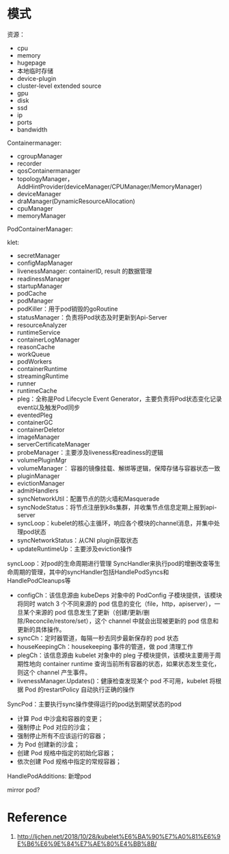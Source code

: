 # 模式

资源：
- cpu
- memory
- hugepage
- 本地临时存储
- device-plugin
- cluster-level extended source
- gpu
- disk
- ssd
- ip
- ports
- bandwidth

Containermanager: 
- cgroupManager
- recorder
- qosContainermanager
- topologyManager，AddHintProvider(deviceManager/CPUManager/MemoryManager)
- deviceManager
- draManager(DynamicResourceAllocation)
- cpuManager
- memoryManager

PodContainerManager: 


klet:
- secretManager
- configMapManager
- livenessManager: containerID, result 的数据管理
- readinessManager
- startupManager
- podCache
- podManager
- podKiller：用于pod销毁的goRoutine
- statusManager：负责将Pod状态及时更新到Api-Server
- resourceAnalyzer
- runtimeService
- containerLogManager
- reasonCache
- workQueue
- podWorkers
- containerRuntime
- streamingRuntime
- runner
- runtimeCache
- pleg：全称是Pod Lifecycle Event Generator，主要负责将Pod状态变化记录event以及触发Pod同步
- eventedPleg
- containerGC
- containerDeletor
- imageManager
- serverCertificateManager
- probeManager：主要涉及liveness和readiness的逻辑
- volumePluginMgr
- volumeManager： 容器的镜像挂载、解绑等逻辑，保障存储与容器状态一致
- pluginManager
- evictionManager
- admitHandlers
- syncNetworkUtil：配置节点的防火墙和Masquerade
- syncNodeStatus：将节点注册到k8s集群，并收集节点信息定期上报到api-server
- syncLoop：kubelet的核心主循环，响应各个模块的channel消息，并集中处理pod状态
- syncNetworkStatus：从CNI plugin获取状态
- updateRuntimeUp：主要涉及eviction操作

syncLoop：对pod的生命周期进行管理
SyncHandler来执行pod的增删改查等生命周期的管理，其中的syncHandler包括HandlePodSyncs和HandlePodCleanups等
- configCh：该信息源由 kubeDeps 对象中的 PodConfig 子模块提供，该模块将同时 watch 3 个不同来源的 pod 信息的变化（file，http，apiserver），一旦某个来源的 pod 信息发生了更新（创建/更新/删除/Reconcile/restore/set），这个 channel 中就会出现被更新的 pod 信息和更新的具体操作。
- syncCh：定时器管道，每隔一秒去同步最新保存的 pod 状态
- houseKeepingCh：housekeeping 事件的管道，做 pod 清理工作
- plegCh：该信息源由 kubelet 对象中的 pleg 子模块提供，该模块主要用于周期性地向 container runtime 查询当前所有容器的状态，如果状态发生变化，则这个 channel 产生事件。
- livenessManager.Updates()：健康检查发现某个 pod 不可用，kubelet 将根据 Pod 的restartPolicy 自动执行正确的操作

SyncPod：主要执行sync操作使得运行的pod达到期望状态的pod
- 计算 Pod 中沙盒和容器的变更； 
- 强制停止 Pod 对应的沙盒；
- 强制停止所有不应该运行的容器；
- 为 Pod 创建新的沙盒；
- 创建 Pod 规格中指定的初始化容器；
- 依次创建 Pod 规格中指定的常规容器；

HandlePodAdditions: 新增pod

mirror pod?


# Reference

1.  http://ljchen.net/2018/10/28/kubelet%E6%BA%90%E7%A0%81%E6%9E%B6%E6%9E%84%E7%AE%80%E4%BB%8B/